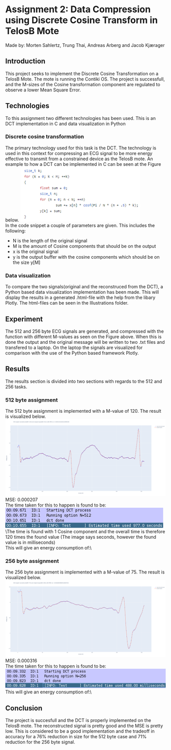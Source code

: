 # Assignment 2: Data Compression using Discrete Cosine Transform in TelosB Mote
Made by: Morten Sahlertz, Trung Thai, Andreas Arberg and Jacob Kjærager

## Introduction
This project seeks to implement the Discrete Cosine Transformation on a TelosB Mote. The mote is running the Contiki OS. 
The project is successfull, and the M-sizes of the Cosine transformation component are regulated to observe a lower Mean Square Error.

## Technologies
To this assignment two different technologies has been used. This is an DCT implementation in C and data visualization in Python

### Discrete cosine transformation
The primary technology used for this task is the DCT. The technology is used in this context for compressing an ECG signal to be more energy effective to transmit from a constrained device as the TelosB mote. 
An example to how a DCT can be implemented in C can be seen at the Figure below. 
![alt text](https://github.com/Dudeslam/Wu-Tan-Lan/blob/master/Assignment2/Illustrations/DCT_code2.PNG?raw=true)\
In the code snippet a couple of parameters are given. This includes the following: 
- N is the length of the original signal
- M is the amount of Cosine components that should be on the output 
- x is the original signal
- y is the output buffer with the cosine components which should be on the size y[M]

### Data visualization
To compare the two signals(original and the reconstruced from the DCT), a Python based data visualization implementation has been made. This will display the results in a generated .html-file with the help from the libary Plotly. The html-files can be seen in the Illustrations folder.  

## Experiment
The 512 and 256 byte ECG signals are generated, and compressed with the function with different M-values as seen on the Figure above. When this is done the output and the original message will be written to two .txt files and transfered to a laptop. On the laptop the signals are visualized for comparison with the use of the Python based framework Plotly.

## Results 
The results section is divided into two sections with regards to the 512 and 256 tasks. 


### 512 byte assignment
The 512 byte assignment is implemented with a M-value of 120. The result is visualized below. 
![alt text](https://github.com/Dudeslam/Wu-Tan-Lan/blob/master/Assignment2/Illustrations/512_comp.png?raw=true)
MSE: 0.000207\
The time taken for this to happen is found to be:\
![alt text](https://github.com/Dudeslam/Wu-Tan-Lan/blob/master/Assignment2/Illustrations/512_time.png?raw=true)
\The time is found with 1 Cosine component and the overall time is therefore 120 times the found value (The image says seconds, however the found value is in milliseconds)\
This will give an energy consumption of:\

### 256 byte assignment 
The 256 byte assignment is implemented with a M-value of 75. The result is visualized below. 
![alt text](https://github.com/Dudeslam/Wu-Tan-Lan/blob/master/Assignment2/Illustrations/256_comp.png?raw=true)
MSE: 0.000316\
The time taken for this to happen is found to be:\
![alt text](https://github.com/Dudeslam/Wu-Tan-Lan/blob/master/Assignment2/Illustrations/256_time.png?raw=true)
This will give an energy consumption of:\

## Conclusion
The project is succesfull and the DCT is properly implemented on the TelosB mote. The reconstructed signal is pretty good and the MSE is pretty low. This is considered to be a good implementation and the tradeoff in accuracy for a 76% reduction in size for the 512 byte case and 71% reduction for the 256 byte signal.
